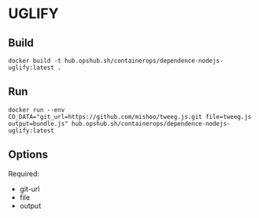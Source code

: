 # UGLIFY

## Build

```shell
docker build -t hub.opshub.sh/containerops/dependence-nodejs-uglify:latest .
```

## Run

```shell
docker run --env CO_DATA="git_url=https://github.com/mishoo/tweeg.js.git file=tweeg.js output=bundle.js" hub.opshub.sh/containerops/dependence-nodejs-uglify:latest
```

## Options

Required:

- git-url
- file
- output
